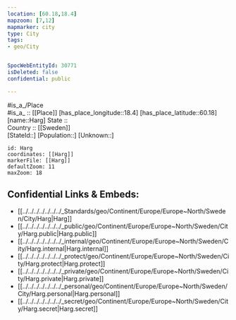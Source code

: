 ```yaml
---
location: [60.18,18.4] 
mapzoom: [7,12] 
mapmarker: city 
type: City
tags:
- geo/City


SpocWebEntityId: 30771
isDeleted: false
confidential: public

---
```

#is_a_/Place  
#is_a_ :: [[Place]] 
[has_place_longitude::18.4] 
[has_place_latitude::60.18] 
[name::Harg] 
State ::  
Country :: [[Sweden]]  
[StateId::] 
[Population::] 
[Unknown::] 


```leaflet
id: Harg
coordinates: [[Harg]] 
markerFile: [[Harg]] 
defaultZoom: 11 
maxZoom: 18
```


## Confidential Links & Embeds: 
- [[../../../../../../../_Standards/geo/Continent/Europe/Europe~North/Sweden/City/Harg|Harg]] 
- [[../../../../../../../_public/geo/Continent/Europe/Europe~North/Sweden/City/Harg.public|Harg.public]] 
- [[../../../../../../../_internal/geo/Continent/Europe/Europe~North/Sweden/City/Harg.internal|Harg.internal]] 
- [[../../../../../../../_protect/geo/Continent/Europe/Europe~North/Sweden/City/Harg.protect|Harg.protect]] 
- [[../../../../../../../_private/geo/Continent/Europe/Europe~North/Sweden/City/Harg.private|Harg.private]] 
- [[../../../../../../../_personal/geo/Continent/Europe/Europe~North/Sweden/City/Harg.personal|Harg.personal]] 
- [[../../../../../../../_secret/geo/Continent/Europe/Europe~North/Sweden/City/Harg.secret|Harg.secret]] 
